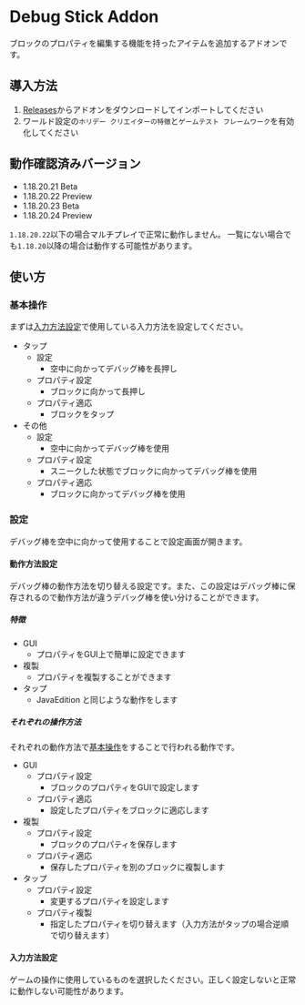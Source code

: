 # Debug Stick Addon
ブロックのプロパティを編集する機能を持ったアイテムを追加するアドオンです。

## 導入方法
1. [Releases](https://github.com/Lapis256/Debug-Stick-Addon/releases)からアドオンをダウンロードしてインポートしてください
2. ワールド設定の`ホリデー クリエイターの特徴`と`ゲームテスト フレームワーク`を有効化してください

## 動作確認済みバージョン
- 1.18.20.21 Beta
- 1.18.20.22 Preview
- 1.18.20.23 Beta
- 1.18.20.24 Preview

`1.18.20.22`以下の場合マルチプレイで正常に動作しません。
一覧にない場合でも`1.18.20`以降の場合は動作する可能性があります。

## 使い方
### 基本操作
まずは[入力方法設定](#入力方法設定)で使用している入力方法を設定してください。

- タップ
  - 設定
    - 空中に向かってデバッグ棒を長押し
  - プロパティ設定
    - ブロックに向かって長押し
  - プロパティ適応
    - ブロックをタップ
- その他
  - 設定
    - 空中に向かってデバッグ棒を使用
  - プロパティ設定
    - スニークした状態でブロックに向かってデバッグ棒を使用
  - プロパティ適応
    - ブロックに向かってデバッグ棒を使用

### 設定
デバッグ棒を空中に向かって使用することで設定画面が開きます。

#### 動作方法設定
デバッグ棒の動作方法を切り替える設定です。また、この設定はデバッグ棒に保存されるので動作方法が違うデバッグ棒を使い分けることができます。

##### 特徴
- GUI
  - プロパティをGUI上で簡単に設定できます
- 複製
  - プロパティを複製することができます
- タップ
  - JavaEdition と同じような動作をします

##### それぞれの操作方法
それぞれの動作方法で[基本操作](#基本操作)をすることで行われる動作です。
- GUI
  - プロパティ設定
    - ブロックのプロパティをGUIで設定します
  - プロパティ適応
    - 設定したプロパティをブロックに適応します
- 複製
  - プロパティ設定
    - ブロックのプロパティを保存します
  - プロパティ適応
    - 保存したプロパティを別のブロックに複製します
- タップ
  - プロパティ設定
    - 変更するプロパティを設定します
  - プロパティ複製
    - 指定したプロパティを切り替えます（入力方法がタップの場合逆順で切り替えます）

#### 入力方法設定
ゲームの操作に使用しているものを選択したください。正しく設定しないと正常に動作しない可能性があります。
